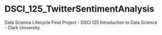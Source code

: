 # DSCI_125_TwitterSentimentAnalysis
Data Science Lifecycle Final Project - DSCI 125 Introduction to Data Science - Clark University
